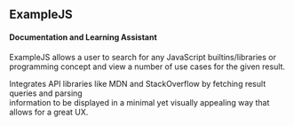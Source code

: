 ## ExampleJS
#### Documentation and Learning Assistant

ExampleJS allows a user to search for any JavaScript builtins/libraries or programming concept and view a number of use cases for the given result. 

Integrates API libraries like MDN  and StackOverflow by fetching result queries and parsing<br>information to be displayed in a minimal yet visually appealing way that allows for a great UX.
